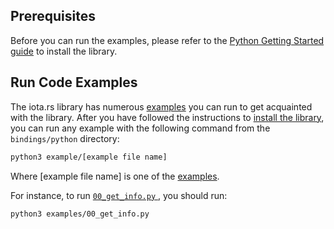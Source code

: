 ## Prerequisites

Before you can run the examples, please refer to the [Python Getting Started guide](./../../../getting_started/python.mdx) to install
the library.

## Run Code Examples

The iota.rs library has numerous [examples](https://github.com/iotaledger/iota.rs/tree/develop/client/bindings/python/examples)
you can run to get acquainted with the library. After you have followed the instructions to
[install the library](./../../../getting_started/python.mdx#install-the-library), you can run any example with the following
command from the `bindings/python` directory:

```bash
python3 example/[example file name]
```

Where [example file name] is one of the
[examples](https://github.com/iotaledger/iota.rs/tree/develop/bindings/python/examples).

For instance, to run
[`00_get_info.py` ](https://github.com/iotaledger/iota.rs/blob/develop/bindings/python/examples/00_get_info.py),
you should run:

```bash
python3 examples/00_get_info.py
```
